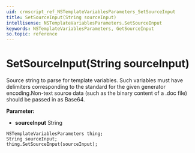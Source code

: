 ```yaml
---
uid: crmscript_ref_NSTemplateVariablesParameters_SetSourceInput
title: SetSourceInput(String sourceInput)
intellisense: NSTemplateVariablesParameters.SetSourceInput
keywords: NSTemplateVariablesParameters, GetSourceInput
so.topic: reference
---
```


# SetSourceInput(String sourceInput)

Source string to parse for template variables. Such variables must have delimiters corresponding to the standard for the given generator encoding.Non-text source data (such as the binary content of a .doc file) should be passed in as Base64.

**Parameter:** 
* **sourceInput** String

```crmscript
NSTemplateVariablesParameters thing;
String sourceInput;
thing.SetSourceInput(sourceInput);
```

